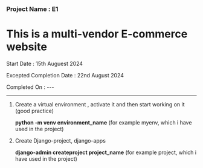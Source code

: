 ### Project Name : E1
# This is a multi-vendor E-commerce website



Start Date : 15th Auguest 2024 

Excepted Completion Date : 22nd August 2024

Completed On : --- 

---------------------------------------------------------------------------------------------------------

1. Create a virtual environment , activate it and then start working on it (good practice)
 
   <b>python -m venv environment_name</b> (for example myenv, which i have used in the project)

2. Create Django-project, django-apps

   <b>django-admin createproject project_name</b> (for example project, which i have used in the project)   
